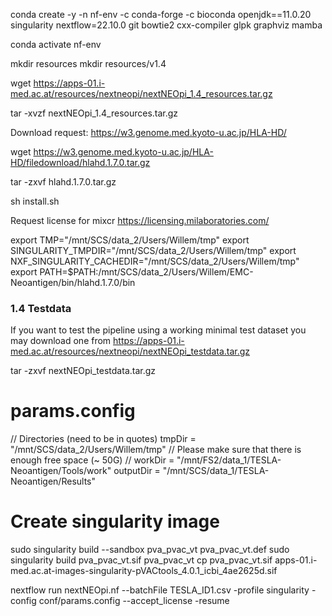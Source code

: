 
conda create -y -n nf-env -c conda-forge -c bioconda openjdk==11.0.20 singularity nextflow=22.10.0 git bowtie2 cxx-compiler glpk graphviz mamba

conda activate nf-env

mkdir resources
mkdir resources/v1.4

wget https://apps-01.i-med.ac.at/resources/nextneopi/nextNEOpi_1.4_resources.tar.gz

tar -xvzf nextNEOpi_1.4_resources.tar.gz

Download request: https://w3.genome.med.kyoto-u.ac.jp/HLA-HD/

wget https://w3.genome.med.kyoto-u.ac.jp/HLA-HD/filedownload/hlahd.1.7.0.tar.gz

tar -zxvf hlahd.1.7.0.tar.gz

sh install.sh

Request license for mixcr https://licensing.milaboratories.com/

export TMP="/mnt/SCS/data_2/Users/Willem/tmp"
export SINGULARITY_TMPDIR="/mnt/SCS/data_2/Users/Willem/tmp"
export NXF_SINGULARITY_CACHEDIR="/mnt/SCS/data_2/Users/Willem/tmp" 
export PATH=$PATH:/mnt/SCS/data_2/Users/Willem/EMC-Neoantigen/bin/hlahd.1.7.0/bin

<!-- NXF_WORK=/mnt/FS2/data_1/TESLA-Neoantigen/Tools/work -->

### 1.4 Testdata
If you want to test the pipeline using a working minimal test dataset you may download one from
<https://apps-01.i-med.ac.at/resources/nextneopi/nextNEOpi_testdata.tar.gz>

tar -zxvf nextNEOpi_testdata.tar.gz

# params.config
  // Directories (need to be in quotes)
  tmpDir          = "/mnt/SCS/data_2/Users/Willem/tmp"  // Please make sure that there is enough free space (~ 50G)
  // workDir         = "/mnt/FS2/data_1/TESLA-Neoantigen/Tools/work"
  outputDir       = "/mnt/SCS/data_1/TESLA-Neoantigen/Results"

# Create singularity image
sudo singularity build --sandbox pva_pvac_vt pva_pvac_vt.def
sudo singularity build pva_pvac_vt.sif pva_pvac_vt
cp pva_pvac_vt.sif apps-01.i-med.ac.at-images-singularity-pVACtools_4.0.1_icbi_4ae2625d.sif

nextflow run nextNEOpi.nf --batchFile TESLA_ID1.csv -profile singularity -config conf/params.config --accept_license -resume
